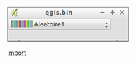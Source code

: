 ![](../images/QgsColorRampComboBox-standalone.png)

[import](../gui/qgis-sample-QgsColorRampComboBox.py)
